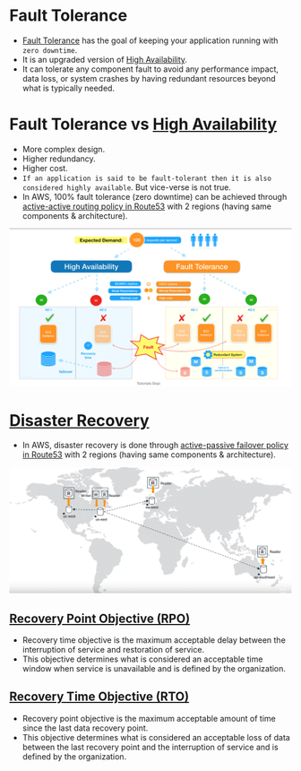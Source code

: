 # Fault Tolerance
- [Fault Tolerance](https://www.linkedin.com/pulse/high-availability-vs-fault-tolerance-jon-bonso/) has the goal of keeping your application running with `zero downtime`. 
- It is an upgraded version of [High Availability](HighAvailability.md).
- It can tolerate any component fault to avoid any performance impact, data loss, or system crashes by having redundant resources beyond what is typically needed.

# Fault Tolerance vs [High Availability](HighAvailability.md)
- More complex design.
- Higher redundancy.
- Higher cost.
- `If an application is said to be fault-tolerant then it is also considered highly available`. But vice-verse is not true.
- In AWS, 100% fault tolerance (zero downtime) can be achieved through [active-active routing policy in Route53](../../2_AWSComponents/1_NetworkingAndContentDelivery/AmazonRoute53.md#routing-policy) with 2 regions (having same components & architecture).

![img.png](assests/ha_vs_fault_tolerant.png)

# [Disaster Recovery](https://en.wikipedia.org/wiki/Disaster_recovery)
- In AWS, disaster recovery is done through [active-passive failover policy in Route53](../../2_AWSComponents/1_NetworkingAndContentDelivery/AmazonRoute53.md#failover-routing-policy) with 2 regions (having same components & architecture).

![img.png](../../2_AWSComponents/6_DatabaseServices/AmazonAurora/assests/aurora_global_database_img.png)

## [Recovery Point Objective (RPO)](https://docs.aws.amazon.com/whitepapers/latest/microservices-on-aws/disaster-recovery.html)
- Recovery time objective is the maximum acceptable delay between the interruption of service and restoration of service. 
- This objective determines what is considered an acceptable time window when service is unavailable and is defined by the organization.

## [Recovery Time Objective (RTO)](https://docs.aws.amazon.com/whitepapers/latest/microservices-on-aws/disaster-recovery.html)
- Recovery point objective is the maximum acceptable amount of time since the last data recovery point. 
- This objective determines what is considered an acceptable loss of data between the last recovery point and the interruption of service and is defined by the organization.
